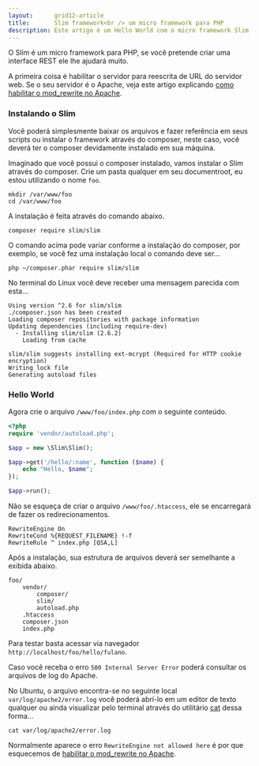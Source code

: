 ```yaml
---
layout:      grid12-article
title:       Slim framework<br /> um micro framework para PHP
description: Este artigo é um Hello World com o micro framework Slim
---
```


O Slim é um micro framework para PHP, se você pretende criar uma interface REST ele lhe ajudará muito.

A primeira coisa é habilitar o servidor para reescrita de URL do servidor web. Se o seu servidor é o Apache, veja este
artigo explicando [como habilitar o mod_rewrite no Apache](/linux/apache-habilitar-mod_rewrite-no-apache-mod/).


### Instalando o Slim

Você poderá simplesmente baixar os arquivos e fazer referência em seus scripts ou instalar o framework através do
composer, neste caso, você deverá ter o composer devidamente instalado em sua máquina.

Imaginado que você possui o composer instalado, vamos instalar o Slim através do composer. Crie um pasta qualquer em
seu documentroot, eu estou utilizando o nome `foo`. 

    mkdir /var/www/foo
    cd /var/www/foo

A instalação é feita através do comando abaixo.

    composer require slim/slim

O comando acima pode variar conforme a instalação do composer, por exemplo, se você fez uma instalação local o comando
deve ser...

    php ~/composer.phar require slim/slim

No terminal do Linux você deve receber uma mensagem parecida com esta...

    Using version ^2.6 for slim/slim
    ./composer.json has been created
    Loading composer repositories with package information
    Updating dependencies (including require-dev)
      - Installing slim/slim (2.6.2)
        Loading from cache

    slim/slim suggests installing ext-mcrypt (Required for HTTP cookie encryption)
    Writing lock file
    Generating autoload files



### Hello World

Agora crie o arquivo `/www/foo/index.php` com o seguinte conteúdo.

```php
<?php
require 'vendor/autoload.php';

$app = new \Slim\Slim();

$app->get('/hello/:name', function ($name) {
    echo "Hello, $name";
});

$app->run();
```

Não se esqueça de criar o arquivo `/www/foo/.htaccess`, ele se encarregará de fazer os redirecionamentos.

    RewriteEngine On
    RewriteCond %{REQUEST_FILENAME} !-f
    RewriteRule ^ index.php [QSA,L]

Após a instalação, sua estrutura de arquivos deverá ser semelhante a exibida abaixo.

    foo/
        vendor/
            composer/
            slim/
            autoload.php
        .htaccess
        composer.json
        index.php

Para testar  basta acessar via navegador `http://localhost/foo/hello/fulano`.

Caso você receba o erro `500 Internal Server Error` poderá consultar os arquivos de log do Apache. 

No Ubuntu, o arquivo encontra-se no seguinte local `var/log/apache2/error.log` você poderá abrí-lo em um editor de texto qualquer ou ainda
visualizar pelo terminal através do utilitário [cat](/linux/utilitario-cat/) dessa forma...

    cat var/log/apache2/error.log

Normalmente aparece o erro `RewriteEngine not allowed here` é por que esquecemos de 
[habilitar o mod_rewrite no Apache](/linux/apache-habilitar-mod_rewrite-no-apache-mod/).
